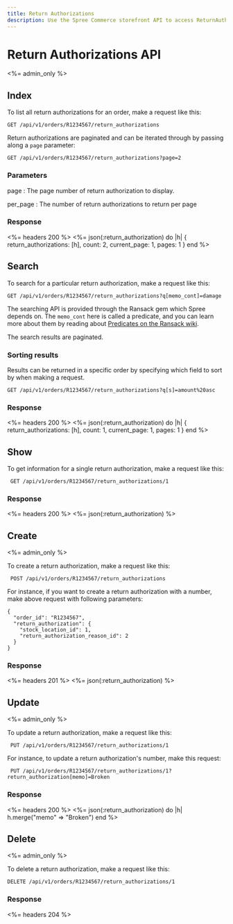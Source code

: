 ```yaml
---
title: Return Authorizations
description: Use the Spree Commerce storefront API to access ReturnAuthorization data.
---
```


# Return Authorizations API

<%= admin_only %>

## Index

To list all return authorizations for an order, make a request like this:

    GET /api/v1/orders/R1234567/return_authorizations

Return authorizations are paginated and can be iterated through by passing along a `page` parameter:

    GET /api/v1/orders/R1234567/return_authorizations?page=2

### Parameters

page
: The page number of return authorization to display.

per_page
: The number of return authorizations to return per page

### Response

<%= headers 200 %>
<%= json(:return_authorization) do |h|
{ return_authorizations: [h],
  count: 2,
  current_page: 1,
  pages: 1 }
end %>

## Search

To search for a particular return authorization, make a request like this:

    GET /api/v1/orders/R1234567/return_authorizations?q[memo_cont]=damage

The searching API is provided through the Ransack gem which Spree depends on. The `memo_cont` here is called a predicate, and you can learn more about them by reading about [Predicates on the Ransack wiki](https://github.com/ernie/ransack/wiki/Basic-Searching).

The search results are paginated.

### Sorting results

Results can be returned in a specific order by specifying which field to sort by when making a request.

    GET /api/v1/orders/R1234567/return_authorizations?q[s]=amount%20asc

### Response

<%= headers 200 %>
<%= json(:return_authorization) do |h|
 { return_authorizations: [h],
   count: 1,
   current_page: 1,
   pages: 1 }
end %>

## Show

To get information for a single return authorization, make a request like this:

     GET /api/v1/orders/R1234567/return_authorizations/1

### Response

<%= headers 200 %>
<%= json(:return_authorization) %>

## Create

<%= admin_only %>

To create a return authorization, make a request like this:

     POST /api/v1/orders/R1234567/return_authorizations

For instance, if you want to create a return authorization with a number, make
above request with following parameters:

```text
{
  "order_id": "R1234567",
  "return_authorization": {
    "stock_location_id": 1,
    "return_authorization_reason_id": 2
  }
}
```

### Response

<%= headers 201 %>
<%= json(:return_authorization) %>

## Update

<%= admin_only %>

To update a return authorization, make a request like this:

     PUT /api/v1/orders/R1234567/return_authorizations/1

For instance, to update a return authorization's number, make this request:

     PUT /api/v1/orders/R1234567/return_authorizations/1?return_authorization[memo]=Broken

### Response

<%= headers 200 %>
<%= json(:return_authorization) do |h|
  h.merge("memo" => "Broken")
end %>

## Delete

<%= admin_only %>

To delete a return authorization, make a request like this:

    DELETE /api/v1/orders/R1234567/return_authorizations/1

### Response

<%= headers 204 %>
